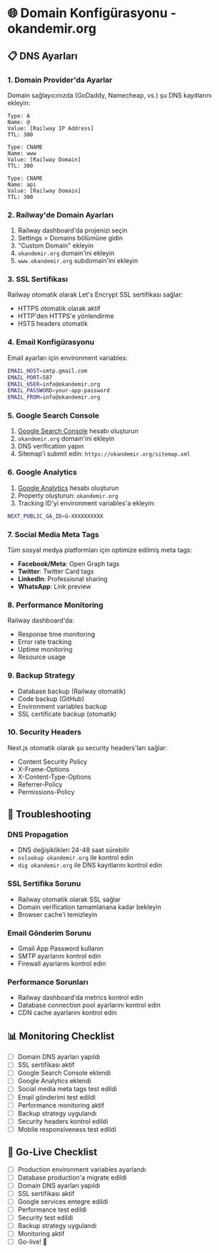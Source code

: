# 🌐 Domain Konfigürasyonu - okandemir.org

## 📋 DNS Ayarları

### 1. Domain Provider'da Ayarlar
Domain sağlayıcınızda (GoDaddy, Namecheap, vs.) şu DNS kayıtlarını ekleyin:

```
Type: A
Name: @
Value: [Railway IP Address]
TTL: 300

Type: CNAME
Name: www
Value: [Railway Domain]
TTL: 300

Type: CNAME
Name: api
Value: [Railway Domain]
TTL: 300
```

### 2. Railway'de Domain Ayarları
1. Railway dashboard'da projenizi seçin
2. Settings > Domains bölümüne gidin
3. "Custom Domain" ekleyin
4. `okandemir.org` domain'ini ekleyin
5. `www.okandemir.org` subdomain'ini ekleyin

### 3. SSL Sertifikası
Railway otomatik olarak Let's Encrypt SSL sertifikası sağlar:
- HTTPS otomatik olarak aktif
- HTTP'den HTTPS'e yönlendirme
- HSTS headers otomatik

### 4. Email Konfigürasyonu
Email ayarları için environment variables:

```bash
EMAIL_HOST=smtp.gmail.com
EMAIL_PORT=587
EMAIL_USER=info@okandemir.org
EMAIL_PASSWORD=your-app-password
EMAIL_FROM=info@okandemir.org
```

### 5. Google Search Console
1. [Google Search Console](https://search.google.com/search-console) hesabı oluşturun
2. `okandemir.org` domain'ini ekleyin
3. DNS verification yapın
4. Sitemap'i submit edin: `https://okandemir.org/sitemap.xml`

### 6. Google Analytics
1. [Google Analytics](https://analytics.google.com) hesabı oluşturun
2. Property oluşturun: `okandemir.org`
3. Tracking ID'yi environment variables'a ekleyin:

```bash
NEXT_PUBLIC_GA_ID=G-XXXXXXXXXX
```

### 7. Social Media Meta Tags
Tüm sosyal medya platformları için optimize edilmiş meta tags:

- **Facebook/Meta**: Open Graph tags
- **Twitter**: Twitter Card tags
- **LinkedIn**: Professional sharing
- **WhatsApp**: Link preview

### 8. Performance Monitoring
Railway dashboard'da:
- Response time monitoring
- Error rate tracking
- Uptime monitoring
- Resource usage

### 9. Backup Strategy
- Database backup (Railway otomatik)
- Code backup (GitHub)
- Environment variables backup
- SSL certificate backup (otomatik)

### 10. Security Headers
Next.js otomatik olarak şu security headers'ları sağlar:
- Content Security Policy
- X-Frame-Options
- X-Content-Type-Options
- Referrer-Policy
- Permissions-Policy

## 🔧 Troubleshooting

### DNS Propagation
- DNS değişiklikleri 24-48 saat sürebilir
- `nslookup okandemir.org` ile kontrol edin
- `dig okandemir.org` ile DNS kayıtlarını kontrol edin

### SSL Sertifika Sorunu
- Railway otomatik olarak SSL sağlar
- Domain verification tamamlanana kadar bekleyin
- Browser cache'i temizleyin

### Email Gönderim Sorunu
- Gmail App Password kullanın
- SMTP ayarlarını kontrol edin
- Firewall ayarlarını kontrol edin

### Performance Sorunları
- Railway dashboard'da metrics kontrol edin
- Database connection pool ayarlarını kontrol edin
- CDN cache ayarlarını kontrol edin

## 📊 Monitoring Checklist

- [ ] Domain DNS ayarları yapıldı
- [ ] SSL sertifikası aktif
- [ ] Google Search Console eklendi
- [ ] Google Analytics eklendi
- [ ] Social media meta tags test edildi
- [ ] Email gönderimi test edildi
- [ ] Performance monitoring aktif
- [ ] Backup strategy uygulandı
- [ ] Security headers kontrol edildi
- [ ] Mobile responsiveness test edildi

## 🚀 Go-Live Checklist

- [ ] Production environment variables ayarlandı
- [ ] Database production'a migrate edildi
- [ ] Domain DNS ayarları yapıldı
- [ ] SSL sertifikası aktif
- [ ] Google services entegre edildi
- [ ] Performance test edildi
- [ ] Security test edildi
- [ ] Backup strategy uygulandı
- [ ] Monitoring aktif
- [ ] Go-live! 🎉
